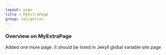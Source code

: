 ```yaml
---
layout: page
title : MyExtraPage
group: navigation
---
```


### Overview on MyExtraPage

Added one more page.  It should be listed in Jekyll global variable site.page



